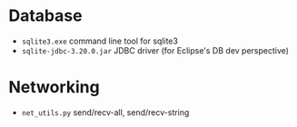 # Database

  - `sqlite3.exe` command line tool for sqlite3
  - `sqlite-jdbc-3.20.0.jar` JDBC driver (for Eclipse's DB dev perspective)  
  
# Networking

  - `net_utils.py` send/recv-all, send/recv-string
  